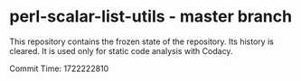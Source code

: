# perl-scalar-list-utils - master branch

This repository contains the frozen state of the repository.
Its history is cleared. It is used only for static code
analysis with Codacy.

Commit Time: 1722222810